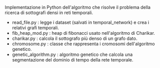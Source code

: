 Implementazione in Python dell'algoritmo che risolve il problema della ricerca di sottografi densi in reti temporali.

- read_file.py : legge i dataset (salvati in temporal_network) e crea i relativi grafi temporali.
- fib_heap_mod.py : heap di fibonacci usato nell'algoritmo di Charikar.
- charikar.py : calcola il sottografo più denso di un grafo dato.
- chromosome.py : classe che rappresenta i cromosomi dell'algoritmo genetico.
- genetic_algorithm.py : algoritmo genetico che calcola una segmentazione del dominio di tempo della rete temporale. 
